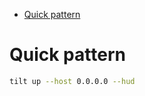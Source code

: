 - [Quick pattern](#org4ac9f67)



<a id="org4ac9f67"></a>

# Quick pattern

```bash
tilt up --host 0.0.0.0 --hud
```
